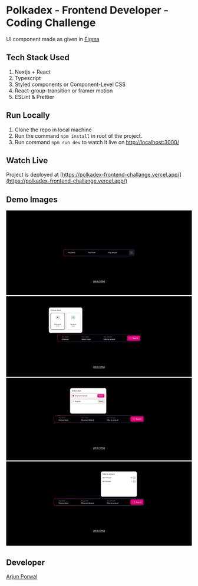 # Polkadex - Frontend Developer - Coding Challenge

UI component made as given in [Figma](https://www.figma.com/proto/6toqGDBQmJuw8NB8z5TQN4/Search-Challenge?page-id=0%3A1&node-id=2%3A1388&viewport=383%2C430%2C0.47&scaling=scale-down&starting-point-node-id=2%3A443&show-proto-sidebar=1)

## Tech Stack Used 
1. Nextjs + React
2. Typescript
3. Styled components or Component-Level CSS
4. React-group-transition or framer motion
6. ESLint & Prettier

## Run Locally
1. Clone the repo in local machine
2. Run the command `npm install` in root of the project.
3. Run command `npm run dev` to watch it live on [http://localhost:3000/](http://localhost:3000/) 

## Watch Live
Project is deployed at [https://polkadex-frontend-challange.vercel.app/](https://polkadex-frontend-challange.vercel.app/)

## Demo Images
![Demo Image 1](./Demo_Image_1.jpg)
![Demo Image 2](./Demo_Image_2.jpg)
![Demo Image 3](./Demo_Image_3.jpg)
![Demo Image 4](./Demo_Image_4.jpg)

## Developer
[Arjun Porwal](https://github.com/ap211unitech/)